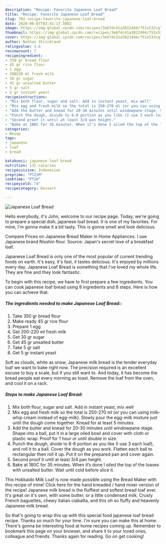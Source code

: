 ```yaml
---
description: "Recipe: Favorite Japanese Loaf Bread"
title: "Recipe: Favorite Japanese Loaf Bread"
slug: 702-recipe-favorite-japanese-loaf-bread
date: 2020-06-07T03:42:17.588Z
image: https://img-global.cpcdn.com/recipes/3e67dc41a3822484/751x532cq70/japanese-loaf-bread-recipe-main-photo.jpg
thumbnail: https://img-global.cpcdn.com/recipes/3e67dc41a3822484/751x532cq70/japanese-loaf-bread-recipe-main-photo.jpg
cover: https://img-global.cpcdn.com/recipes/3e67dc41a3822484/751x532cq70/japanese-loaf-bread-recipe-main-photo.jpg
author: Nathan Strickland
ratingvalue: 3.6
reviewcount: 7
recipeingredient:
- 350 gr bread flour
- 45 gr rice flour
- 1 egg
- 200220 ml fresh milk
- 30 gr sugar
- 45 gr unsalted butter
- 5 gr salt
- 5 gr instant yeast
recipeinstructions:
- "Mix both flour, sugar and salt. Add in instant yeast, mix well"
- "Mix egg and fresh milk so the total is 250-270 ml (or you can using milk-whip cream instead of egg-milk). Slowly pour the egg-milk mixture just until the dough come together. Knead for at least 5 minutes."
- "Add the butter and knead for 20-30 minutes until windowpane stage. Shape into a ball, put it in a large oiled bowl and cover with cloth or plastic wrap. Proof for 1 hour or until double in size."
- "Punch the dough, divide to 6-8 portion as you like (I use 3 each loaf), and roll it to a ball. Cover the dough as you work. Flatten each ball to rectangular then roll it up. Put it on the prepared pan and cover again."
- "Second proof it until at least 3/4 pan height."
- "Bake at 180C for 35 minutes. When it’s done I oiled the top of the loaves with unsalted butter. Wait until cold before slice it."
categories:
- Resep
tags:
- japanese
- loaf
- bread

katakunci: japanese loaf bread
nutrition: 132 calories
recipecuisine: Indonesian
preptime: "PT21M"
cooktime: "PT2H"
recipeyield: "4"
recipecategory: Dessert

---
```



![Japanese Loaf Bread](https://img-global.cpcdn.com/recipes/3e67dc41a3822484/751x532cq70/japanese-loaf-bread-recipe-main-photo.jpg)

Hello everybody, it's John, welcome to our recipe page. Today, we're going to prepare a special dish, japanese loaf bread. It is one of my favorites. For mine, I'm gonna make it a bit tasty. This is gonna smell and look delicious.

Compare Prices on Japanese Bread Maker in Home Appliances. I use Japanese brand Nisshin flour. Source: Japan&#39;s secret love of a breakfast loaf.

Japanese Loaf Bread is only one of the most popular of current trending foods on earth. It's easy, it's fast, it tastes delicious. It's enjoyed by millions every day. Japanese Loaf Bread is something that I've loved my whole life. They are fine and they look fantastic.


To begin with this recipe, we have to first prepare a few ingredients. You can cook japanese loaf bread using 8 ingredients and 6 steps. Here is how you can achieve that.

##### The ingredients needed to make Japanese Loaf Bread::

1. Take 350 gr bread flour
1. Make ready 45 gr rice flour
1. Prepare 1 egg
1. Get 200-220 ml fresh milk
1. Get 30 gr sugar
1. Get 45 gr unsalted butter
1. Take 5 gr salt
1. Get 5 gr instant yeast


Soft as clouds, white as snow, Japanese milk bread is the tender everyday loaf we want to bake right now. The precision required is an excellent excuse to buy a scale, but if you still want to. And today, it has become the bread people eat every morning as toast. Remove the loaf from the oven, and cool it on a rack. 

##### Steps to make Japanese Loaf Bread:

1. Mix both flour, sugar and salt. Add in instant yeast, mix well
1. Mix egg and fresh milk so the total is 250-270 ml (or you can using milk-whip cream instead of egg-milk). Slowly pour the egg-milk mixture just until the dough come together. Knead for at least 5 minutes.
1. Add the butter and knead for 20-30 minutes until windowpane stage. Shape into a ball, put it in a large oiled bowl and cover with cloth or plastic wrap. Proof for 1 hour or until double in size.
1. Punch the dough, divide to 6-8 portion as you like (I use 3 each loaf), and roll it to a ball. Cover the dough as you work. Flatten each ball to rectangular then roll it up. Put it on the prepared pan and cover again.
1. Second proof it until at least 3/4 pan height.
1. Bake at 180C for 35 minutes. When it’s done I oiled the top of the loaves with unsalted butter. Wait until cold before slice it.


This Hokkaido Milk Loaf is now made possible using the Bread Maker with this recipe of mine! Click here for the hand kneaded / hand mixer version of the recipe! Japanese milk bread is the fluffiest and softest bread loaf ever. It&#39;s great on it&#39;s own, with some butter, or a little condensed milk. Crusty French baguettes, chewy Italian ciabatta, and this oh so fluffy and heavenly Japanese milk bread. 

So that's going to wrap this up with this special food japanese loaf bread recipe. Thanks so much for your time. I'm sure you can make this at home. There's gonna be interesting food at home recipes coming up. Remember to bookmark this page on your browser, and share it to your loved ones, colleague and friends. Thanks again for reading. Go on get cooking!
